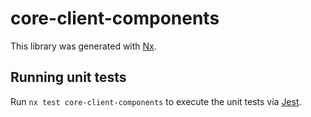 # core-client-components

This library was generated with [Nx](https://nx.dev).

## Running unit tests

Run `nx test core-client-components` to execute the unit tests via [Jest](https://jestjs.io).
